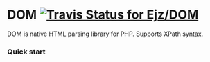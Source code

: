 # DOM [![Travis Status for Ejz/DOM](https://travis-ci.org/Ejz/DOM.svg?branch=master)](https://travis-ci.org/Ejz/DOM)

DOM is native HTML parsing library for PHP. Supports XPath syntax.

### Quick start

